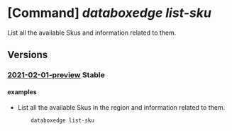 # [Command] _databoxedge list-sku_

List all the available Skus and information related to them.

## Versions

### [2021-02-01-preview](/Resources/mgmt-plane/L3N1YnNjcmlwdGlvbnMve30vcHJvdmlkZXJzL21pY3Jvc29mdC5kYXRhYm94ZWRnZS9hdmFpbGFibGVza3Vz/2021-02-01-preview.xml) **Stable**

<!-- mgmt-plane /subscriptions/{}/providers/microsoft.databoxedge/availableskus 2021-02-01-preview -->

#### examples

- List all the available Skus in the region and information related to them.
    ```bash
        databoxedge list-sku
    ```
